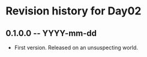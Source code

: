 # Revision history for Day02

## 0.1.0.0 -- YYYY-mm-dd

* First version. Released on an unsuspecting world.
